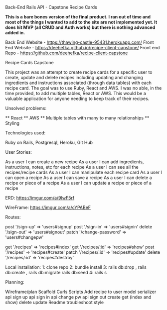 Back-End Rails API - Capstone
Recipe Cards

**This is a bare bones version of the final product. I ran out of time and most of the things I wanted to add to the site are not implemented yet. It does hit MVP (all CRUD and Auth works) but there is nothing advanced added in.**

Back End Website - https://thawing-castle-95431.herokuapp.com/
Front End Website - https://deehefka.github.io/recipe-client-capstone/
Front end Repo - https://github.com/deehefka/recipe-client-capstone

Recipe Cards Capstone

This project was an attempt to create recipe cards for a specific user to create, update and delete recipes including updating and changing ingredients and instructions associated (through data tables) with each recipe card. The goal was to use Ruby, React and AWS. I was no able, in the time provided, to add multiple tables, React or AWS. This would be a valuable application for anyone needing to keep track of their recipes.

Unsolved problems:

** React
** AWS
** Multiple tables with many to many relationships
** Styling

Technologies used:

Ruby on Rails, Postgresql, Heroku, Git Hub

User Stories:

As a user I can create a new recipe 
As a user I can add ingredients, instructions, notes, etc for each recipe
As a user I can see all the recipes/recipe cards 
As a user I can manipulate each recipe card 
As a user I can open a recipe 
As a user I can save a recipe
As a user I can delete a recipe or piece of a recipe 
As a user I can update a recipe or piece of a recipe 

ERD: https://imgur.com/a/9IwF5rf

WireFrame: https://imgur.com/a/cYPABeF

Routes:

  post '/sign-up' => 'users#signup'
  post '/sign-in' => 'users#signin'
  delete '/sign-out' => 'users#signout'
  patch '/change-password' => 'users#changepw'

  get '/recipes' => 'recipes#index'
  get '/recipes/:id' => 'recipes#show'
  post '/recipes' => 'recipes#create'
  patch '/recipes/:id' => 'recipes#update'
  delete '/recipes/:id' => 'recipes#destroy'

Local installation: 
1: clone repo 
2: bundle install 
3: rails db:drop , rails db:create , rails db:migrate rails db:seed 
4: rails s

Planning:

Wireframe/plan
Scaffold
Curls Scripts
Add recipe to user
model
serializer
api sign up
api sign in
api change pw
api sign out
create
get (index and show)
delete
update
Readme
troubleshoot
style
